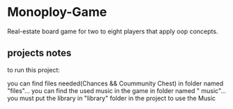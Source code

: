 # Monoploy-Game
Real-estate board game for two to eight players that apply oop concepts.

## projects notes
to run this project:

   you can find files needed(Chances && Coummunity Chest) in folder named "files"...
   you can find the used music in the game in folder named " music"...
   you must put the library in "library" folder  in the project to use the Music
